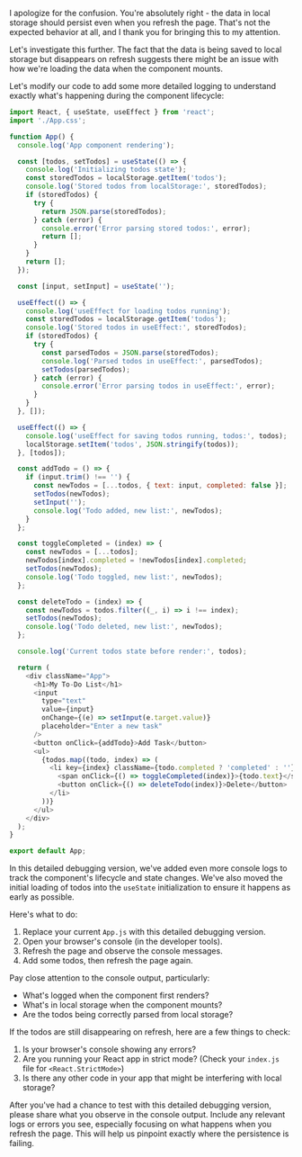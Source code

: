 I apologize for the confusion. You're absolutely right - the data in local storage should persist even when you refresh the page. That's not the expected behavior at all, and I thank you for bringing this to my attention.

Let's investigate this further. The fact that the data is being saved to local storage but disappears on refresh suggests there might be an issue with how we're loading the data when the component mounts.

Let's modify our code to add some more detailed logging to understand exactly what's happening during the component lifecycle:



```javascript
import React, { useState, useEffect } from 'react';
import './App.css';

function App() {
  console.log('App component rendering');

  const [todos, setTodos] = useState(() => {
    console.log('Initializing todos state');
    const storedTodos = localStorage.getItem('todos');
    console.log('Stored todos from localStorage:', storedTodos);
    if (storedTodos) {
      try {
        return JSON.parse(storedTodos);
      } catch (error) {
        console.error('Error parsing stored todos:', error);
        return [];
      }
    }
    return [];
  });

  const [input, setInput] = useState('');

  useEffect(() => {
    console.log('useEffect for loading todos running');
    const storedTodos = localStorage.getItem('todos');
    console.log('Stored todos in useEffect:', storedTodos);
    if (storedTodos) {
      try {
        const parsedTodos = JSON.parse(storedTodos);
        console.log('Parsed todos in useEffect:', parsedTodos);
        setTodos(parsedTodos);
      } catch (error) {
        console.error('Error parsing todos in useEffect:', error);
      }
    }
  }, []);

  useEffect(() => {
    console.log('useEffect for saving todos running, todos:', todos);
    localStorage.setItem('todos', JSON.stringify(todos));
  }, [todos]);

  const addTodo = () => {
    if (input.trim() !== '') {
      const newTodos = [...todos, { text: input, completed: false }];
      setTodos(newTodos);
      setInput('');
      console.log('Todo added, new list:', newTodos);
    }
  };

  const toggleCompleted = (index) => {
    const newTodos = [...todos];
    newTodos[index].completed = !newTodos[index].completed;
    setTodos(newTodos);
    console.log('Todo toggled, new list:', newTodos);
  };

  const deleteTodo = (index) => {
    const newTodos = todos.filter((_, i) => i !== index);
    setTodos(newTodos);
    console.log('Todo deleted, new list:', newTodos);
  };

  console.log('Current todos state before render:', todos);

  return (
    <div className="App">
      <h1>My To-Do List</h1>
      <input
        type="text"
        value={input}
        onChange={(e) => setInput(e.target.value)}
        placeholder="Enter a new task"
      />
      <button onClick={addTodo}>Add Task</button>
      <ul>
        {todos.map((todo, index) => (
          <li key={index} className={todo.completed ? 'completed' : ''}>
            <span onClick={() => toggleCompleted(index)}>{todo.text}</span>
            <button onClick={() => deleteTodo(index)}>Delete</button>
          </li>
        ))}
      </ul>
    </div>
  );
}

export default App;

```

In this detailed debugging version, we've added even more console logs to track the component's lifecycle and state changes. We've also moved the initial loading of todos into the `useState` initialization to ensure it happens as early as possible.

Here's what to do:

1. Replace your current `App.js` with this detailed debugging version.
2. Open your browser's console (in the developer tools).
3. Refresh the page and observe the console messages.
4. Add some todos, then refresh the page again.

Pay close attention to the console output, particularly:

- What's logged when the component first renders?
- What's in local storage when the component mounts?
- Are the todos being correctly parsed from local storage?

If the todos are still disappearing on refresh, here are a few things to check:

1. Is your browser's console showing any errors?
2. Are you running your React app in strict mode? (Check your `index.js` file for `<React.StrictMode>`)
3. Is there any other code in your app that might be interfering with local storage?

After you've had a chance to test with this detailed debugging version, please share what you observe in the console output. Include any relevant logs or errors you see, especially focusing on what happens when you refresh the page. This will help us pinpoint exactly where the persistence is failing.